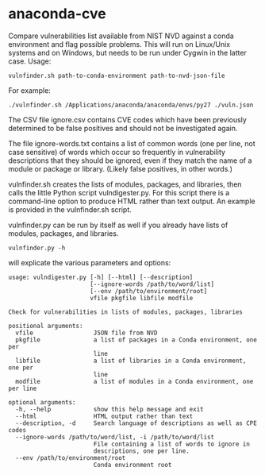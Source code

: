 # anaconda-cve
Compare vulnerabilities list available from NIST NVD against a conda environment and flag possible problems.
This will run on Linux/Unix systems and on Windows, but needs to be run under Cygwin in the latter case. 
Usage:

`vulnfinder.sh path-to-conda-environment path-to-nvd-json-file`

For example:

`./vulnfinder.sh /Applications/anaconda/anaconda/envs/py27 ./vuln.json`

 The CSV file ignore.csv contains CVE codes which have been previously determined to be false positives
 and should not be investigated again.
 
 The file ignore-words.txt contains a list of common words 
 (one per line, not case sensitive) of words which occur so frequently 
 in vulnerability descriptions that they should be ignored, even if they match 
 the name of a module or package or library. (Likely false positives, in other 
 words.)

 vulnfinder.sh creates the lists of modules, packages, and libraries, then calls the little Python script
 vulndigester.py. For this script there is a command-line option to produce HTML rather than text output.
 An example is provided in the vulnfinder.sh script.

vulnfinder.py can be run by itself as well if you already have lists of modules, packages, and libraries.

`vulnfinder.py -h` 

will explicate the various parameters and options:

```
usage: vulndigester.py [-h] [--html] [--description]
                       [--ignore-words /path/to/word/list]
                       [--env /path/to/environment/root]
                       vfile pkgfile libfile modfile

Check for vulnerabilities in lists of modules, packages, libraries

positional arguments:
  vfile                 JSON file from NVD
  pkgfile               a list of packages in a Conda environment, one per
                        line
  libfile               a list of libraries in a Conda environment, one per
                        line
  modfile               a list of modules in a Conda environment, one per line

optional arguments:
  -h, --help            show this help message and exit
  --html                HTML output rather than text
  --description, -d     Search language of descriptions as well as CPE codes
  --ignore-words /path/to/word/list, -i /path/to/word/list
                        File containing a list of words to ignore in
                        descriptions, one per line.
  --env /path/to/environment/root
                        Conda environment root
```
